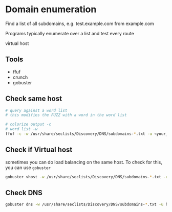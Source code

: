 # Domain enumeration

Find a list of all subdomains, e.g. test.example.com from example.com

Programs typically enumerate over a list and test every route

virtual host

## Tools

- ffuf
- crunch
- gobuster

## Check same host 
```bash
# query against a word list
# this modifies the FUZZ with a word in the word list

# colorize output -c
# word list -w
ffuf -c -w /usr/share/seclists/Discovery/DNS/subdomains-*.txt -u <your_domain>.com -H "Host: FUZZ.<your_domain>.com
```

## Check if Virtual host

sometimes you can do load balancing on the same host. To check for this, you can use `gobuster`

```bash
gobuster vhost -w /usr/share/seclists/Discovery/DNS/subdomains-*.txt -u http://<your_domain>.com 
```

## Check DNS

```bash
gobuster dns -w /usr/share/seclists/Discovery/DNS/subdomains-*.txt -u http://<your_domain>.com
```

